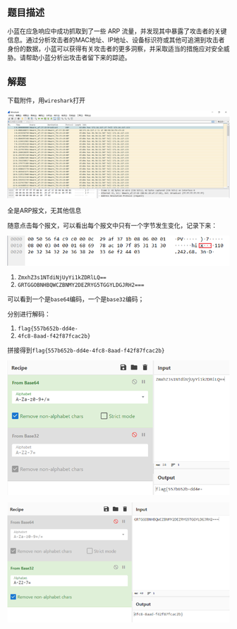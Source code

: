 ## 题目描述

小蓝在应急响应中成功抓取到了一些 ARP 流量，并发现其中暴露了攻击者的关键信息。通过分析攻击者的MAC地址、IP地址、设备标识符或其他可追溯到攻击者身份的数据，小蓝可以获得有关攻击者的更多洞察，并采取适当的措施应对安全威胁。请帮助小蓝分析出攻击者留下来的踪迹。

## 解题

下载附件，用`wireshark`打开

![image-20240225152050432](assets/flooding/img/image-20240225152050432.png)

全是ARP报文，无其他信息

随意点击每个报文，可以看出每个报文中只有一个字节发生变化，记录下来：

![image-20240225152215111](assets/flooding/img/image-20240225152215111.png)

1. `ZmxhZ3s1NTdiNjUyYi1kZDRlLQ==`
2. `GRTGGOBNHBQWCZBNMY2DEZRYG5TGGYLDGJRH2===`

可以看到一个是`base64`编码，一个是`base32`编码；

分别进行解码：

1. `flag{557b652b-dd4e-`
2. `4fc8-8aad-f42f87fcac2b}`

拼接得到`flag{557b652b-dd4e-4fc8-8aad-f42f87fcac2b}`

![image-20240225152806376](assets/flooding/img/image-20240225152806376.png)

![image-20240225152831537](assets/flooding/img/image-20240225152831537.png)

